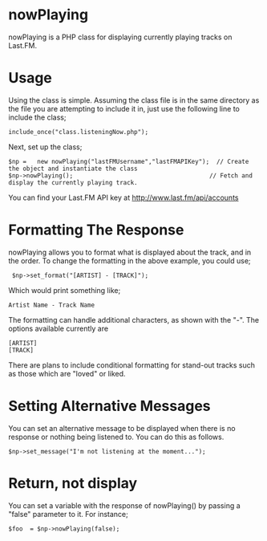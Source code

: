 nowPlaying
==========

nowPlaying is a PHP class for displaying currently playing tracks on Last.FM.

Usage
=======
Using the class is simple. Assuming the class file is in the same directory as the file you are attempting to include it in,
just use the following line to include the class;

    include_once("class.listeningNow.php");
    
Next, set up the class;

    $np	=	new nowPlaying("lastFMUsername","lastFMAPIKey");  // Create the object and instantiate the class
    $np->nowPlaying();                                      // Fetch and display the currently playing track.
    
You can find your Last.FM API key at http://www.last.fm/api/accounts
    
Formatting The Response
=======

nowPlaying allows you to format what is displayed about the track, and in the order. To change the formatting in the 
above example, you could use;

     $np->set_format("[ARTIST] - [TRACK]");
     
Which would print something like;

    Artist Name - Track Name
    
The formatting can handle additional characters, as shown with the "-". The options available currently are

    [ARTIST]
    [TRACK]
    
There are plans to include conditional formatting for stand-out tracks such as those which are "loved" or liked.

Setting Alternative Messages
=========
You can set an alternative message to be displayed when there is no response or nothing being listened to. You can do this
as follows.

    $np->set_message("I'm not listening at the moment...");
      
Return, not display
=======
You can set a variable with the response of nowPlaying() by passing a "false" parameter to it. For instance;

    $foo  = $np->nowPlaying(false);  
